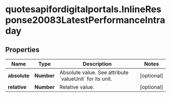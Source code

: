 # quotesapifordigitalportals.InlineResponse20083LatestPerformanceIntraday

## Properties

Name | Type | Description | Notes
------------ | ------------- | ------------- | -------------
**absolute** | **Number** | Absolute value. See attribute &#x60;valueUnit&#x60; for its unit. | [optional] 
**relative** | **Number** | Relative value. | [optional] 



